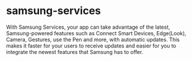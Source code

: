 # samsung-services
With Samsung Services, your app can take advantage of the latest, Samsung-powered features such as Connect Smart Devices, Edge(Look), Camera, Gestures, use the Pen and more, with automatic updates. This makes it faster for your users to receive updates and easier for you to integrate the newest features that Samsung has to offer.
